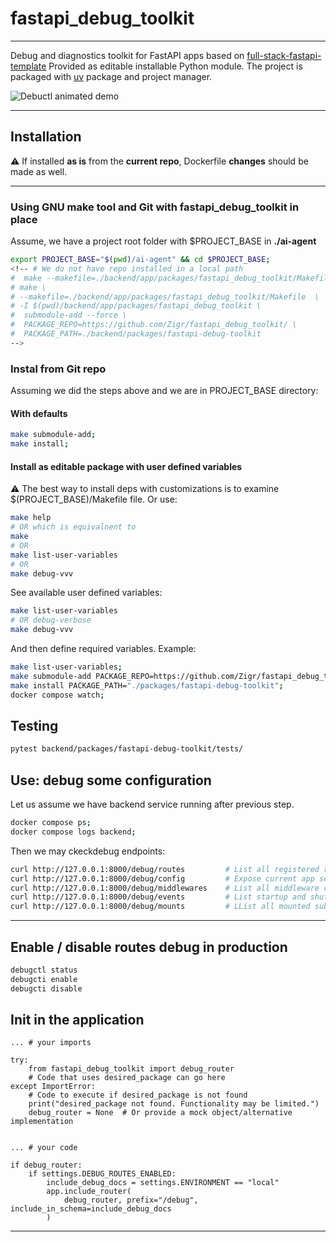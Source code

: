 # fastapi_debug_toolkit

---

Debug and diagnostics toolkit for FastAPI apps based on [full-stack-fastapi-template](https://github.com/fastapi/full-stack-fastapi-template/tree/master)
Provided as editable installable Python module. The project is packaged with [uv](https://docs.astral.sh/uv/) package and project manager.

![Debuctl animated demo](../assets/debugctl-demo.gif?raw=true "Debuctl demo")

---

## Installation

⚠️ If installed **as is** from the **current repo**, Dockerfile **changes** should be made as well.

---

### Using GNU make tool and Git with fastapi_debug_toolkit in place

Assume, we have a project root folder with $PROJECT_BASE in **./ai-agent**

```bash
export PROJECT_BASE="$(pwd)/ai-agent" && cd $PROJECT_BASE;
<!-- # We do not have repo installed in a local path
#  make --makefile=./backend/app/packages/fastapi_debug_toolkit/Makefile -I $(pwd)/backend/app/packages/fastapi_debug_toolkit help
# make \
# --makefile=./backend/app/packages/fastapi_debug_toolkit/Makefile  \
# -I $(pwd)/backend/app/packages/fastapi_debug_toolkit \
#  submodule-add --force \
#  PACKAGE_REPO=https://github.com/Zigr/fastapi_debug_toolkit/ \
#  PACKAGE_PATH=./backend/packages/fastapi-debug-toolkit
-->

```

### Instal from Git repo

Assuming we did the steps above and we are in PROJECT_BASE directory:

#### With defaults

```bash
make submodule-add;
make install;

```

#### Install as editable package with user defined variables

⚠️ The best way to install deps with customizations is to examine $(PROJECT_BASE)/Makefile file. Or use:

```bash
make help
# OR which is equivalnent to
make
# OR
make list-user-variables
# OR
make debug-vvv

```

See available user defined variables:

```bash
make list-user-variables
# OR debug-verbose
make debug-vvv

```

And then define required variables.
Example:

```bash
make list-user-variables;
make submodule-add PACKAGE_REPO=https://github.com/Zigr/fastapi_debug_toolkit PACKAGE_PATH=./backend/packages/fastapi-debug-toolkit;
make install PACKAGE_PATH="./packages/fastapi-debug-toolkit";
docker compose watch;

```

## Testing

```bash
pytest backend/packages/fastapi-debug-toolkit/tests/

```

## Use: debug some configuration

Let us assume we have backend service running after previous step.

```bash
docker compose ps;
docker compose logs backend;

```

Then we may ckeckdebug endpoints:

```bash
curl http://127.0.0.1:8000/debug/routes         # List all registered routes and tags
curl http://127.0.0.1:8000/debug/config         # Expose current app settings (DEV ONLY)
curl http://127.0.0.1:8000/debug/middlewares    # List all middleware classes (DEV ONLY)
curl http://127.0.0.1:8000/debug/events         # List startup and shutdown event handlers (DEV ONLY)
curl http://127.0.0.1:8000/debug/mounts         # LList all mounted sub-apps (DEV ONLY)

```

 ---

## Enable / disable routes debug in production

```bash
debugctl status
debugcti enable
debugcti disable

```

## Init in the application

```python(main script)
... # your imports

try:
    from fastapi_debug_toolkit import debug_router
    # Code that uses desired_package can go here
except ImportError:
    # Code to execute if desired_package is not found
    print("desired_package not found. Functionality may be limited.")
    debug_router = None  # Or provide a mock object/alternative implementation


... # your code

if debug_router:
    if settings.DEBUG_ROUTES_ENABLED:
        include_debug_docs = settings.ENVIRONMENT == "local"
        app.include_router(
            debug_router, prefix="/debug", include_in_schema=include_debug_docs
        )
```

---
